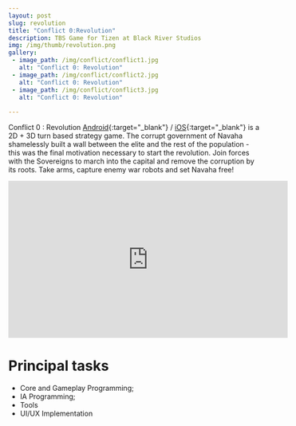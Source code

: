 ```yaml
---
layout: post
slug: revolution
title: "Conflict 0:Revolution"
description: TBS Game for Tizen at Black River Studios
img: /img/thumb/revolution.png
gallery:
 - image_path: /img/conflict/conflict1.jpg
   alt: "Conflict 0: Revolution"
 - image_path: /img/conflict/conflict2.jpg
   alt: "Conflict 0: Revolution"
 - image_path: /img/conflict/conflict3.jpg
   alt: "Conflict 0: Revolution"
  
---
```


Conflict 0 : Revolution [Android](https://play.google.com/store/apps/details?id=net.blackriverstudios.revolution){:target="_blank"} / [iOS](https://itunes.apple.com/us/app/conflict-0-revolution/id1447898701){:target="_blank"} is a 2D + 3D turn based strategy game. The corrupt government of Navaha shamelessly built a wall between the elite and the rest of the population - this was the final motivation necessary to start the revolution. Join forces with the Sovereigns to march into the capital and remove the corruption by its roots. Take arms, capture enemy war robots and set Navaha free!

<p style="text-align:center"><iframe width="560" height="315" src="https://www.youtube.com/embed/HHGelXFHeIA" frameborder="0" allow="autoplay; encrypted-media" allowfullscreen></iframe></p>

# Principal tasks
- Core and Gameplay Programming;
- IA Programming;
- Tools
- UI/UX Implementation

